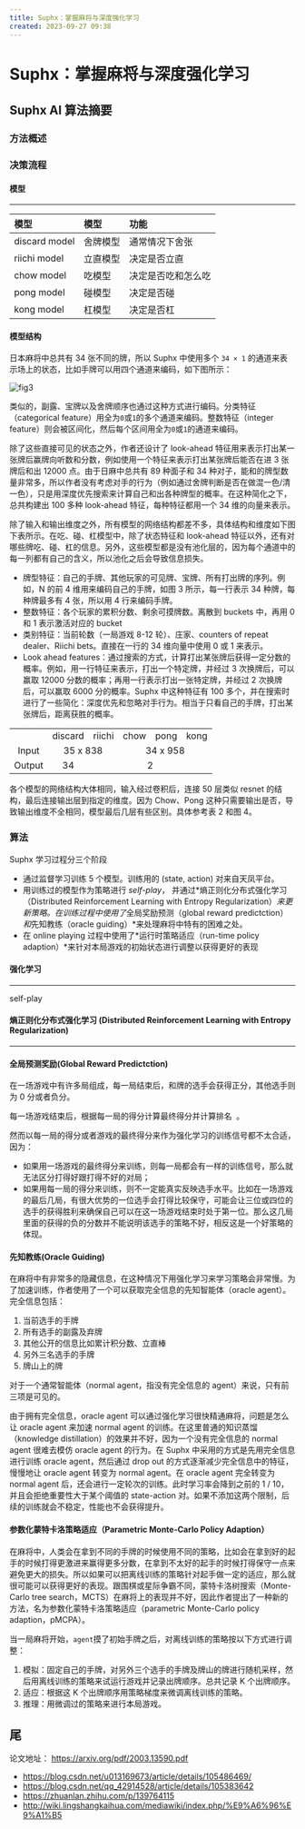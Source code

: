 ```yaml
---
title: Suphx：掌握麻将与深度强化学习
created: 2023-09-27 09:38
---
```


<!-- markdownlint-disable MD025 -->

# Suphx：掌握麻将与深度强化学习

## Suphx AI 算法摘要

### 方法概述

### 决策流程

#### 模型

---

| 模型          | 模型     | 功能               |
| :------------ | :------- | :----------------- |
| discard model | 舍牌模型 | 通常情况下舍张     |
| riichi model  | 立直模型 | 决定是否立直       |
| chow model    | 吃模型   | 决定是否吃和怎么吃 |
| pong model    | 碰模型   | 决定是否碰         |
| kong model    | 杠模型   | 决定是否杠         |

#### 模型结构

日本麻将中总共有 34 张不同的牌，所以 Suphx 中使用多个 `34 × 1` 的通道来表示场上的状态，比如手牌可以用四个通道来编码，如下图所示：

![fig3]

类似的，副露、宝牌以及舍牌顺序也通过这种方式进行编码。分类特征（categorical feature）用全为`0`或`1`的多个通道来编码。整数特征（integer feature）则会被区间化，然后每个区间用全为`0`或`1`的通道来编码。

除了这些直接可见的状态之外，作者还设计了 look-ahead 特征用来表示打出某一张牌后赢牌向听数和分数，例如使用一个特征来表示打出某张牌后能否在进 3 张牌后和出 12000 点。由于日麻中总共有 89 种面子和 34 种对子，能和的牌型数量非常多，所以作者没有考虑对手的行为（例如通过舍牌判断是否在做混一色/清一色），只是用深度优先搜索来计算自己和出各种牌型的概率。在这种简化之下，总共构建出 100 多种 look-ahead 特征，每种特征都用一个 34 维的向量来表示。

除了输入和输出维度之外，所有模型的网络结构都差不多，具体结构和维度如下图下表所示。在吃、碰、杠模型中，除了状态特征和 look-ahead 特征以外，还有对哪些牌吃、碰、杠的信息。另外，这些模型都是没有池化层的，因为每个通道中的每一列都有自己的含义，所以池化之后会导致信息损失。

- 牌型特征：自己的手牌、其他玩家的可见牌、宝牌、所有打出牌的序列。例如，N 的前 4 维用来编码自己的手牌，如图 3 所示，每一行表示 34 种牌，每种牌最多有 4 张，所以用 4 行来编码手牌。
- 整数特征：各个玩家的累积分数、剩余可摸牌数。离散到 buckets 中，再用 0 和 1 表示激活对应的 bucket
- 类别特征：当前轮数（一局游戏 8-12 轮）、庄家、counters of repeat dealer、Riichi bets。直接在一行的 34 维向量中使用 0 或 1 来表示。
- Look ahead features：通过搜索的方式，计算打出某张牌后获得一定分数的概率。例如，用一行特征来表示，打出一个特定牌，并经过 3 次换牌后，可以赢取 12000 分数的概率；再用一行表示打出一张特定牌，并经过 2 次换牌后，可以赢取 6000 分的概率。Suphx 中这种特征有 100 多个，并在搜索时进行了一些简化：深度优先和忽略对手行为。相当于只看自己的手牌，打出某张牌后，距离获胜的概率。

<table style="text-align:center;">
  <tr>
    <td></td>
    <td>discard</td>
    <td>riichi</td>
    <td>chow</td>
    <td>pong</td>
    <td>kong</td>
  </tr>
  <tr>
    <td>Input</td>
    <td colspan="2">35 x 838</td>
    <td colspan="3">34 x 958</td>
 </tr>
 <tr>
    <td>Output</td>
    <td >34</td>
    <td colspan=4>2</td>
 </tr>
</table>

各个模型的网络结构大体相同，输入经过卷积后，连接 50 层类似 resnet 的结构，最后连接输出层到指定的维度。因为 Chow、Pong 这种只需要输出是否，导致输出维度不全相同，模型最后几层有些区别。具体参考表 2 和图 4。

### 算法

Suphx 学习过程分三个阶段

- 通过监督学习训练 5 个模型。训练用的 (state, action) 对来自天凤平台。
- 用训练过的模型作为策略进行 _self-play_， 并通过*熵正则化分布式强化学习（Distributed Reinforcement Learning with Entropy Regularization）*来更新策略。在训练过程中使用了*全局奖励预测（global reward predictction）*和*先知教练（oracle guiding）*来处理麻将中特有的困难之处。
- 在 online playing 过程中使用了*运行时策略适应（run-time policy adaption）*来针对本局游戏的初始状态进行调整以获得更好的表现

#### 强化学习

---

self-play

#### 熵正则化分布式强化学习 (Distributed Reinforcement Learning with Entropy Regularization)

---

#### 全局预测奖励(Global Reward Predictction)

在一场游戏中有许多局组成，每一局结束后，和牌的选手会获得正分，其他选手则为 0 分或者负分。

每一场游戏结束后，根据每一局的得分计算最终得分并计算排名  。

然而以每一局的得分或者游戏的最终得分来作为强化学习的训练信号都不太合适，因为：

- 如果用一场游戏的最终得分来训练，则每一局都会有一样的训练信号，那么就无法区分打得好跟打得不好的对局；
- 如果用每一局的得分来训练，则不一定能真实反映选手水平。比如在一场游戏的最后几局，有很大优势的一位选手会打得比较保守，可能会让三位或四位的选手的获得胜利来确保自己可以在这一场游戏结束时处于第一位。那么这几局里面的获得的负的分数并不能说明该选手的策略不好，相反这是一个好策略的体现。

#### 先知教练(Oracle Guiding)

在麻将中有非常多的隐藏信息，在这种情况下用强化学习来学习策略会非常慢。为了加速训练，作者使用了一个可以获取完全信息的先知智能体（oracle agent）。完全信息包括：

1. 当前选手的手牌
2. 所有选手的副露及弃牌
3. 其他公开的信息比如累计积分数、立直棒
4. 另外三名选手的手牌
5. 牌山上的牌

对于一个通常智能体（normal agent，指没有完全信息的 agent）来说，只有前三项是可见的。

由于拥有完全信息，oracle agent 可以通过强化学习很快精通麻将，问题是怎么让 oracle agent 来加速 normal agent 的训练。在这里普通的知识蒸馏（knowledge distillation）的效果并不好，因为一个没有完全信息的 normal agent 很难去模仿 oracle agent 的行为。在 Suphx 中采用的方式是先用完全信息进行训练 oracle agent，然后通过 drop out 的方式逐渐减少完全信息中的特征，慢慢地让 oracle agent 转变为 normal agent。在 oracle agent 完全转变为 normal agent 后，还会进行一定轮次的训练。此时学习率会降到之前的 1 / 10，并且会拒绝重要性大于某个阈值的 state-action 对。如果不添加这两个限制，后续的训练就会不稳定，性能也不会获得提升。

#### 参数化蒙特卡洛策略适应（Parametric Monte-Carlo Policy Adaption）

在麻将中，人类会在拿到不同的手牌的时候使用不同的策略，比如会在拿到好的起手的时候打得更激进来赢得更多分数，在拿到不太好的起手的时候打得保守一点来避免更大的损失。所以如果可以把离线训练的策略针对起手做一定的适应，那么就很可能可以获得更好的表现。跟围棋或星际争霸不同，蒙特卡洛树搜索（Monte-Carlo tree search，MCTS）在麻将上的表现并不好，因此作者提出了一种新的方法，名为参数化蒙特卡洛策略适应（parametric Monte-Carlo policy adaption，pMCPA）。

当一局麻将开始，`agent`摸了初始手牌之后，对离线训练的策略按以下方式进行调整：

1. 模拟：固定自己的手牌，对另外三个选手的手牌及牌山的牌进行随机采样，然后用离线训练的策略来试运行游戏并记录出牌顺序。总共记录 K 个出牌顺序。
2. 适应：根据这 K 个出牌顺序用策略梯度来微调离线训练的策略。
3. 推理：用微调过的策略来进行本局游戏。

## 尾

论文地址： <https://arxiv.org/pdf/2003.13590.pdf>

[fig3]: https://pic-1257414393.cos.ap-hongkong.myqcloud.com/tenpai_project/suphx_figure_3.png

- <https://blog.csdn.net/u013169673/article/details/105486469/>
- <https://blog.csdn.net/qq_42914528/article/details/105383642>
- <https://zhuanlan.zhihu.com/p/139764115>
- <http://wiki.lingshangkaihua.com/mediawiki/index.php/%E9%A6%96%E9%A1%B5>